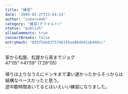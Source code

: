 ```yaml
---
title: "練習"
date: '2009-03-27T23:44:24'
author: "subaru44k"
category: "練習(デフォルト)"
status: "publish"
allowComments: true
convertBreaks: false
entryHash: "035f5de8375746145ea8b4041abd48cc"
---
```

家から松屋、松屋から家までジョグ<br>
47'05"→41'59" (1'29"05)<br>
<br>
帰りは上りなうえにドンキまで凄い遅かったからそっからは<br>
結構なペースだったと思う。<br>
途中数時間あいてるとはいえいい練習になりました。
